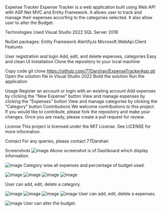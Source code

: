 Expense Tracker
Expense Tracker is a web application built using Web API with ASP.Net MVC and Entity Framework. It allows user to track and manage their expenses accorfing to the categories selected. It also allow user to alter the Budget.

Technologies Used
Visual Studio 2022
SQL Server 2018

NuGet packages:
Entity Framework
AlertifyJs
Microsoft.WebApi.Client
Features

User registration and login
Add, edit, and delete expenses, categories
Easy and clean UI
Installation
Clone the repository to your local machine

Copy code
git clone https://github.com/77Darshan/ExpenseTrackerApp.git
Open the solution file in Visual Studio 2022
Build the solution
Run the application

Usage
Register an account or login with an existing account
Add expenses by clicking the "New Expense" button
View and manage expenses by clicking the "Expenses" button
View and manage categories by clicking the "Category" button
Contributions
We welcome contributions to this project. If you would like to contribute, please fork the repository and make your changes. Once you are ready, please create a pull request for review.

License
This project is licensed under the MIT License. See LICENSE for more information.

Contact
For any queries, please contact 77Darshan

Screenshots
![image](https://user-images.githubusercontent.com/76769885/212377698-46ee87f2-ded6-4aba-bbee-2266c578336e.png)
Above screenshot is of Dashboard which display information.


![image](https://user-images.githubusercontent.com/76769885/212377751-abfab2f4-e0b8-433a-b8ad-c8af79be4683.png)
Category wise all expenses and percentage of budget used.


![image](https://user-images.githubusercontent.com/76769885/212377971-c826dd1e-2be3-4544-ac40-3e7fc1f252bb.png)
![image](https://user-images.githubusercontent.com/76769885/212378447-da778abd-2960-4872-b266-17c808ae030a.png)
![image](https://user-images.githubusercontent.com/76769885/212378503-5ae38753-c43a-41d5-821b-b015a2697d17.png)
![image](https://user-images.githubusercontent.com/76769885/212378544-91710479-9585-400b-b8b4-e82fc0d88e3f.png)

User can add, edit, delete a category.



![image](https://user-images.githubusercontent.com/76769885/212378180-84a769be-bd24-4eda-853e-98d27f06c53b.png)
![image](https://user-images.githubusercontent.com/76769885/212378660-82bdae68-22c5-4ded-9332-0db2d7ae916f.png)
![image](https://user-images.githubusercontent.com/76769885/212378702-e669a48d-928f-490b-a3f4-c75793dc040a.png)
![image](https://user-images.githubusercontent.com/76769885/212378745-2105e099-7835-4778-999d-6f5774e72807.png)
User can add, edit, delete a expenses.



![image](https://user-images.githubusercontent.com/76769885/212378296-624d2b01-b5b3-4326-a665-e736465914e0.png)
User can alter the budget.

